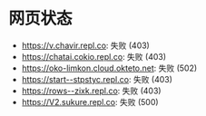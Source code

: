 # 网页状态
- https://v.chavir.repl.co: 失败 (403)
- https://chatai.cokio.repl.co: 失败 (403)
- https://oko-limkon.cloud.okteto.net: 失败 (502)
- https://start--stpstyc.repl.co: 失败 (403)
- https://rows--zixk.repl.co: 失败 (403)
- https://V2.sukure.repl.co: 失败 (500)

